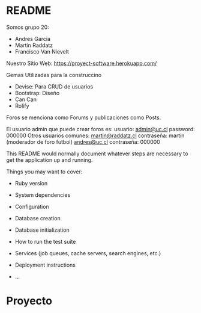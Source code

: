 # README

Somos grupo 20:
- Andres Garcia
- Martin Raddatz
- Francisco Van Nievelt

Nuestro Sitio Web:
https://proyect-software.herokuapp.com/

Gemas Utilizadas para la construccino
- Devise: Para CRUD de usuarios
- Bootstrap: Diseño
- Can Can
- Rolify

Foros se menciona como Forums y publicaciones como Posts.

El usuario admin que puede crear foros es:
usuario: admin@uc.cl password: 000000
Otros usuarios comunes:
martin@raddatz.cl contraseña: martin (moderador de foro futbol)
andres@uc.cl contraseña: 000000



This README would normally document whatever steps are necessary to get the
application up and running.

Things you may want to cover:

* Ruby version

* System dependencies

* Configuration

* Database creation

* Database initialization

* How to run the test suite

* Services (job queues, cache servers, search engines, etc.)

* Deployment instructions

* ...
# Proyecto
